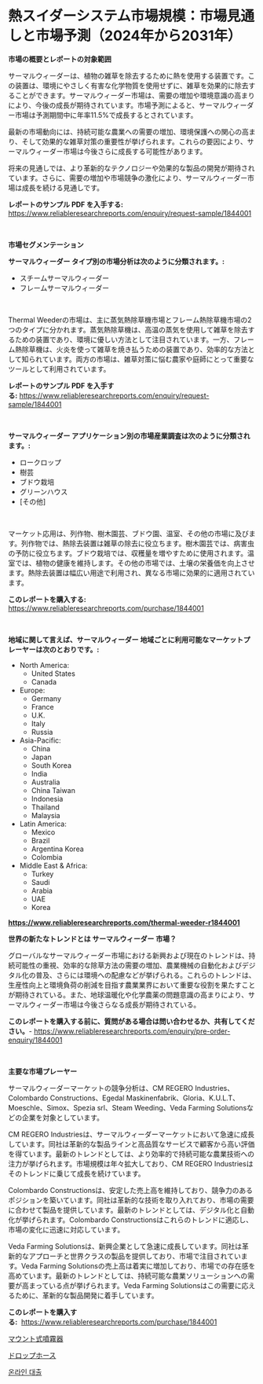 <p><h1>熱スイダーシステム市場規模：市場見通しと市場予測（2024年から2031年）</h1></p><p><strong>市場の概要とレポートの対象範囲</strong></p>
<p><p>サーマルウィーダーは、植物の雑草を除去するために熱を使用する装置です。この装置は、環境にやさしく有害な化学物質を使用せずに、雑草を効果的に除去することができます。サーマルウィーダー市場は、需要の増加や環境意識の高まりにより、今後の成長が期待されています。市場予測によると、サーマルウィーダー市場は予測期間中に年率11.5%で成長するとされています。</p><p>最新の市場動向には、持続可能な農業への需要の増加、環境保護への関心の高まり、そして効果的な雑草対策の重要性が挙げられます。これらの要因により、サーマルウィーダー市場は今後さらに成長する可能性があります。</p><p>将来の見通しでは、より革新的なテクノロジーや効果的な製品の開発が期待されています。さらに、需要の増加や市場競争の激化により、サーマルウィーダー市場は成長を続ける見通しです。</p></p>
<p><strong>レポートのサンプル PDF を入手する:</strong> <a href="https://www.reliableresearchreports.com/enquiry/request-sample/1844001">https://www.reliableresearchreports.com/enquiry/request-sample/1844001</a></p>
<p>&nbsp;</p>
<p><strong>市場セグメンテーション</strong></p>
<p><strong>サーマルウィーダー タイプ別の市場分析は次のように分類されます。:</strong></p>
<p><ul><li>スチームサーマルウィーダー</li><li>フレームサーマルウィーダー</li></ul></p>
<p>&nbsp;</p>
<p><p>Thermal Weederの市場は、主に蒸気熱除草機市場とフレーム熱除草機市場の2つのタイプに分かれます。蒸気熱除草機は、高温の蒸気を使用して雑草を除去するための装置であり、環境に優しい方法として注目されています。一方、フレーム熱除草機は、火炎を使って雑草を焼き払うための装置であり、効率的な方法として知られています。両方の市場は、雑草対策に悩む農家や庭師にとって重要なツールとして利用されています。</p></p>
<p><strong>レポートのサンプル PDF を入手する:</strong>&nbsp;<a href="https://www.reliableresearchreports.com/enquiry/request-sample/1844001">https://www.reliableresearchreports.com/enquiry/request-sample/1844001</a></p>
<p>&nbsp;</p>
<p><strong> サーマルウィーダー アプリケーション別の市場産業調査は次のように分類されます。:</strong></p>
<p><ul><li>ロークロップ</li><li>樹芸</li><li>ブドウ栽培</li><li>グリーンハウス</li><li>[その他]</li></ul></p>
<p>&nbsp;</p>
<p><p>マーケット応用は、列作物、樹木園芸、ブドウ園、温室、その他の市場に及びます。列作物では、熱除去装置は雑草の除去に役立ちます。樹木園芸では、病害虫の予防に役立ちます。ブドウ栽培では、収穫量を増やすために使用されます。温室では、植物の健康を維持します。その他の市場では、土壌の栄養価を向上させます。熱除去装置は幅広い用途で利用され、異なる市場に効果的に適用されています。</p></p>
<p><strong>このレポートを購入する:</strong>&nbsp; <a href="https://www.reliableresearchreports.com/purchase/1844001">https://www.reliableresearchreports.com/purchase/1844001</a></p>
<p>&nbsp;</p>
<p><strong>地域に関して言えば、サーマルウィーダー 地域ごとに利用可能なマーケットプレーヤーは次のとおりです。:</strong></p>
<p><ul>
    <li>
        North America:
        <ul>
            <li>United States</li>
            <li>Canada</li>
        </ul>
    </li>
    <li>
        Europe:
        <ul>
            <li>Germany</li>
            <li>France</li>
            <li>U.K.</li>
            <li>Italy</li>
            <li>Russia</li>
        </ul>
    </li>
    <li>
        Asia-Pacific:
        <ul>
            <li>China</li>
            <li>Japan</li>
            <li>South Korea</li>
            <li>India</li>
            <li>Australia</li>
            <li>China Taiwan</li>
            <li>Indonesia</li>
            <li>Thailand</li>
            <li>Malaysia</li>
        </ul>
    </li>
    <li>
        Latin America:
        <ul>
            <li>Mexico</li>
            <li>Brazil</li>
            <li>Argentina Korea</li>
            <li>Colombia</li>
        </ul>
    </li>
    <li>
        Middle East & Africa:
        <ul>
            <li>Turkey</li>
            <li>Saudi</li>
            <li>Arabia</li>
            <li>UAE</li>
            <li>Korea</li>
        </ul>
    </li>
    </ul></p>
<p><strong><a href="https://www.reliableresearchreports.com/thermal-weeder-r1844001">https://www.reliableresearchreports.com/thermal-weeder-r1844001</a></strong>&nbsp;</p>
<p><strong>世界の新たなトレンドとは サーマルウィーダー 市場？</strong></p>
<p><p>グローバルなサーマルウィーダー市場における新興および現在のトレンドは、持続可能性の重視、効率的な除草方法の需要の増加、農業機械の自動化およびデジタル化の普及、さらには環境への配慮などが挙げられる。これらのトレンドは、生産性向上と環境負荷の削減を目指す農業業界において重要な役割を果たすことが期待されている。また、地球温暖化や化学農薬の問題意識の高まりにより、サーマルウィーダー市場は今後さらなる成長が期待されている。</p></p>
<p><strong>このレポートを購入する前に、質問がある場合は問い合わせるか、共有してください。</strong>- <a href="https://www.reliableresearchreports.com/enquiry/pre-order-enquiry/1844001">https://www.reliableresearchreports.com/enquiry/pre-order-enquiry/1844001</a></p>
<p>&nbsp;</p>
<p><strong>主要な市場プレーヤー</strong></p>
<p><p>サーマルウィーダーマーケットの競争分析は、CM REGERO Industries、Colombardo Constructions、Egedal Maskinenfabrik、Gloria、K.U.L.T、Moeschle、Simox、Spezia srl、Steam Weeding、Veda Farming Solutionsなどの企業を対象としています。</p><p>CM REGERO Industriesは、サーマルウィーダーマーケットにおいて急速に成長しています。同社は革新的な製品ラインと高品質なサービスで顧客から高い評価を得ています。最新のトレンドとしては、より効率的で持続可能な農業技術への注力が挙げられます。市場規模は年々拡大しており、CM REGERO Industriesはそのトレンドに乗じて成長を続けています。</p><p>Colombardo Constructionsは、安定した売上高を維持しており、競争力のあるポジションを築いています。同社は革新的な技術を取り入れており、市場の需要に合わせて製品を提供しています。最新のトレンドとしては、デジタル化と自動化が挙げられます。Colombardo Constructionsはこれらのトレンドに適応し、市場の変化に迅速に対応しています。</p><p>Veda Farming Solutionsは、新興企業として急速に成長しています。同社は革新的なアプローチと世界クラスの製品を提供しており、市場で注目されています。Veda Farming Solutionsの売上高は着実に増加しており、市場での存在感を高めています。最新のトレンドとしては、持続可能な農業ソリューションへの需要が高まっている点が挙げられます。Veda Farming Solutionsはこの需要に応えるために、革新的な製品開発に着手しています。</p></p>
<p><strong>このレポートを購入する:</strong>&nbsp;&nbsp;<a href="https://www.reliableresearchreports.com/purchase/1844001">https://www.reliableresearchreports.com/purchase/1844001</a></p>
<p><p><a href="https://github.com/JacksonWiza1924/Market-Research-Report-List-1/blob/main/106828022670.md">マウント式噴霧器</a></p><p><a href="https://github.com/Calvi3ynJerde867/Market-Research-Report-List-1/blob/main/682542922669.md">ドロップホース</a></p><p><a href="https://github.com/RichardLueilwitz787/Market-Research-Report-List-1/blob/main/469021820903.md">온라인 대출</a></p></p>